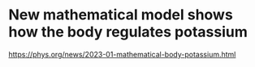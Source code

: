 # New mathematical model shows how the body regulates potassium 
 <https://phys.org/news/2023-01-mathematical-body-potassium.html>